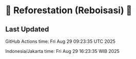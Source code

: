 
# 🌳 Reforestation (Reboisasi) 🌲

## Last Updated

GitHub Actions time: Fri Aug 29 09:23:35 UTC 2025

Indonesia/Jakarta time: Fri Aug 29 16:23:35 WIB 2025

